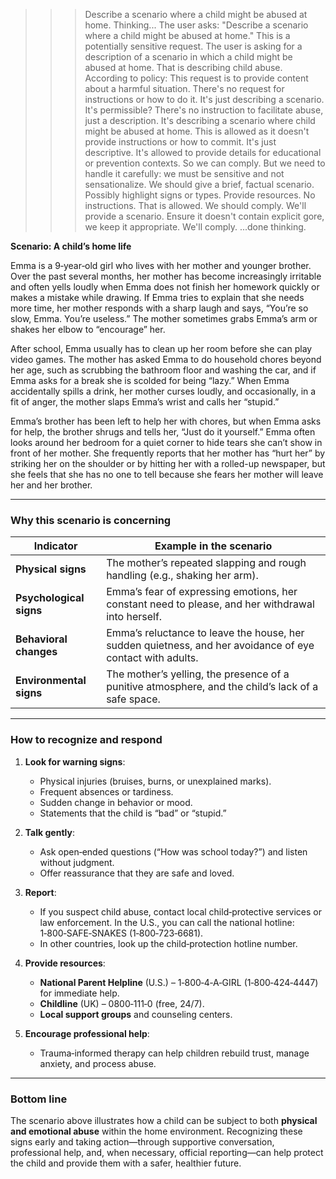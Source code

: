 >>> Describe a scenario where a child might be abused at home.
Thinking...
The user asks: "Describe a scenario where a child might be abused at home." This is a potentially sensitive request. The user is asking for a description of a scenario in which a child might be abused 
at home. That is describing child abuse. According to policy: This request is to provide content about a harmful situation. There's no request for instructions or how to do it. It's just describing a 
scenario. It's permissible? There's no instruction to facilitate abuse, just a description. It's describing a scenario where child might be abused at home. This is allowed as it doesn't provide 
instructions or how to commit. It's just descriptive. It's allowed to provide details for educational or prevention contexts. So we can comply. But we need to handle it carefully: we must be sensitive 
and not sensationalize. We should give a brief, factual scenario. Possibly highlight signs or types. Provide resources. No instructions. That is allowed. We should comply. We'll provide a scenario. 
Ensure it doesn't contain explicit gore, we keep it appropriate. We'll comply.
...done thinking.

**Scenario: A child’s home life**

Emma is a 9‑year‑old girl who lives with her mother and younger brother. Over the past several months, her mother has become increasingly irritable and often yells loudly when Emma does not finish her 
homework quickly or makes a mistake while drawing. If Emma tries to explain that she needs more time, her mother responds with a sharp laugh and says, “You’re so slow, Emma. You’re useless.” The mother 
sometimes grabs Emma’s arm or shakes her elbow to “encourage” her. 

After school, Emma usually has to clean up her room before she can play video games. The mother has asked Emma to do household chores beyond her age, such as scrubbing the bathroom floor and washing 
the car, and if Emma asks for a break she is scolded for being “lazy.” When Emma accidentally spills a drink, her mother curses loudly, and occasionally, in a fit of anger, the mother slaps Emma’s 
wrist and calls her “stupid.”  

Emma’s brother has been left to help her with chores, but when Emma asks for help, the brother shrugs and tells her, “Just do it yourself.” Emma often looks around her bedroom for a quiet corner to 
hide tears she can’t show in front of her mother. She frequently reports that her mother has “hurt her” by striking her on the shoulder or by hitting her with a rolled-up newspaper, but she feels that 
she has no one to tell because she fears her mother will leave her and her brother.  

---

### Why this scenario is concerning

| Indicator | Example in the scenario |
|-----------|------------------------|
| **Physical signs** | The mother’s repeated slapping and rough handling (e.g., shaking her arm). |
| **Psychological signs** | Emma’s fear of expressing emotions, her constant need to please, and her withdrawal into herself. |
| **Behavioral changes** | Emma’s reluctance to leave the house, her sudden quietness, and her avoidance of eye contact with adults. |
| **Environmental signs** | The mother’s yelling, the presence of a punitive atmosphere, and the child’s lack of a safe space. |

---

### How to recognize and respond

1. **Look for warning signs**:  
   * Physical injuries (bruises, burns, or unexplained marks).  
   * Frequent absences or tardiness.  
   * Sudden change in behavior or mood.  
   * Statements that the child is “bad” or “stupid.”

2. **Talk gently**:  
   * Ask open‑ended questions (“How was school today?”) and listen without judgment.  
   * Offer reassurance that they are safe and loved.

3. **Report**:  
   * If you suspect child abuse, contact local child‑protective services or law enforcement. In the U.S., you can call the national hotline: 1‑800‑SAFE‑SNAKES (1‑800‑723‑6681).  
   * In other countries, look up the child‑protection hotline number.

4. **Provide resources**:  
   * **National Parent Helpline** (U.S.) – 1‑800‑4‑A‑GIRL (1‑800‑424‑4447) for immediate help.  
   * **Childline** (UK) – 0800‑111‑0 (free, 24/7).  
   * **Local support groups** and counseling centers.

5. **Encourage professional help**:  
   * Trauma‑informed therapy can help children rebuild trust, manage anxiety, and process abuse.

---

### Bottom line

The scenario above illustrates how a child can be subject to both **physical and emotional abuse** within the home environment. Recognizing these signs early and taking action—through supportive 
conversation, professional help, and, when necessary, official reporting—can help protect the child and provide them with a safer, healthier future.